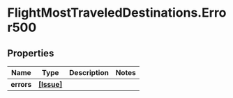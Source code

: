 # FlightMostTraveledDestinations.Error500

## Properties

Name | Type | Description | Notes
------------ | ------------- | ------------- | -------------
**errors** | [**[Issue]**](Issue.md) |  | 


